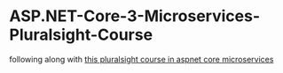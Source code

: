 # ASP.NET-Core-3-Microservices-Pluralsight-Course
following along with [this pluralsight course in aspnet core microservices](https://app.pluralsight.com/courses/ea5ff9d5-c3d5-4d09-be4d-cc91d95b6c32)
